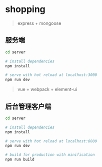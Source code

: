 # shopping

> express + mongoose  

## 服务端

``` bash
cd server

# install dependencies
npm install 

# serve with hot reload at localhost:3000
npm run dev
```

> vue + webpack + element-ui

## 后台管理客户端

``` bash
cd server

# install dependencies
npm install 

# serve with hot reload at localhost:8080
npm run dev

# build for production with minification
npm run build
```